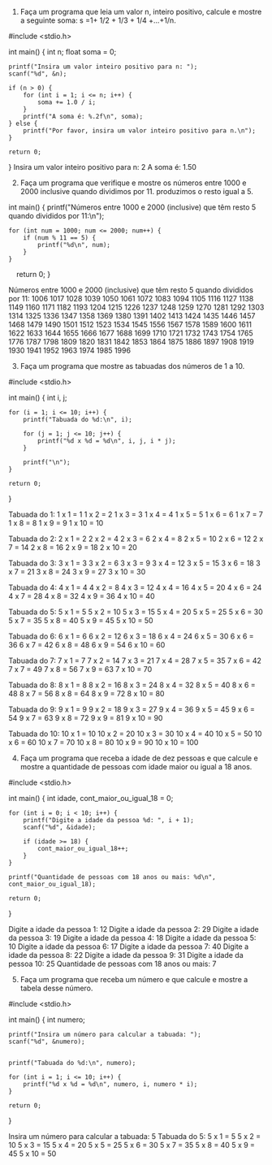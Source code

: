 1) Faça um programa que leia um valor n, inteiro positivo, calcule e mostre a seguinte soma: s =1+ 1/2 + 1/3 + 1/4 +...+1/n.
   
#include <stdio.h>

int main() {
    int n;
    float soma = 0;

    
    printf("Insira um valor inteiro positivo para n: ");
    scanf("%d", &n);

    if (n > 0) {
        for (int i = 1; i <= n; i++) {
            soma += 1.0 / i;
        }
        printf("A soma é: %.2f\n", soma);
    } else {
        printf("Por favor, insira um valor inteiro positivo para n.\n");
    }

    return 0;
}
Insira um valor inteiro positivo para n: 2
A soma é: 1.50

2) Faça um programa que verifique e mostre os números entre 1000 e 2000 inclusive quando dividimos por 11. produzimos o resto igual a 5.
   
int main() {
    printf("Números entre 1000 e 2000 (inclusive) que têm resto 5 quando divididos por 11:\n");

    for (int num = 1000; num <= 2000; num++) {
        if (num % 11 == 5) {
            printf("%d\n", num);
        }
    }

    return 0;
}

Números entre 1000 e 2000 (inclusive) que têm resto 5 quando divididos por 11:
1006
1017
1028
1039
1050
1061
1072
1083
1094
1105
1116
1127
1138
1149
1160
1171
1182
1193
1204
1215
1226
1237
1248
1259
1270
1281
1292
1303
1314
1325
1336
1347
1358
1369
1380
1391
1402
1413
1424
1435
1446
1457
1468
1479
1490
1501
1512
1523
1534
1545
1556
1567
1578
1589
1600
1611
1622
1633
1644
1655
1666
1677
1688
1699
1710
1721
1732
1743
1754
1765
1776
1787
1798
1809
1820
1831
1842
1853
1864
1875
1886
1897
1908
1919
1930
1941
1952
1963
1974
1985
1996

3) Faça um programa que mostre as tabuadas dos números de 1 a 10.
   
#include <stdio.h>

int main() {
    int i, j;

    
    for (i = 1; i <= 10; i++) {
        printf("Tabuada do %d:\n", i);

        for (j = 1; j <= 10; j++) {
            printf("%d x %d = %d\n", i, j, i * j);
        }

        printf("\n");
    }

    return 0;
}

Tabuada do 1:
1 x 1 = 1
1 x 2 = 2
1 x 3 = 3
1 x 4 = 4
1 x 5 = 5
1 x 6 = 6
1 x 7 = 7
1 x 8 = 8
1 x 9 = 9
1 x 10 = 10

Tabuada do 2:
2 x 1 = 2
2 x 2 = 4
2 x 3 = 6
2 x 4 = 8
2 x 5 = 10
2 x 6 = 12
2 x 7 = 14
2 x 8 = 16
2 x 9 = 18
2 x 10 = 20

Tabuada do 3:
3 x 1 = 3
3 x 2 = 6
3 x 3 = 9
3 x 4 = 12
3 x 5 = 15
3 x 6 = 18
3 x 7 = 21
3 x 8 = 24
3 x 9 = 27
3 x 10 = 30

Tabuada do 4:
4 x 1 = 4
4 x 2 = 8
4 x 3 = 12
4 x 4 = 16
4 x 5 = 20
4 x 6 = 24
4 x 7 = 28
4 x 8 = 32
4 x 9 = 36
4 x 10 = 40

Tabuada do 5:
5 x 1 = 5
5 x 2 = 10
5 x 3 = 15
5 x 4 = 20
5 x 5 = 25
5 x 6 = 30
5 x 7 = 35
5 x 8 = 40
5 x 9 = 45
5 x 10 = 50

Tabuada do 6:
6 x 1 = 6
6 x 2 = 12
6 x 3 = 18
6 x 4 = 24
6 x 5 = 30
6 x 6 = 36
6 x 7 = 42
6 x 8 = 48
6 x 9 = 54
6 x 10 = 60

Tabuada do 7:
7 x 1 = 7
7 x 2 = 14
7 x 3 = 21
7 x 4 = 28
7 x 5 = 35
7 x 6 = 42
7 x 7 = 49
7 x 8 = 56
7 x 9 = 63
7 x 10 = 70

Tabuada do 8:
8 x 1 = 8
8 x 2 = 16
8 x 3 = 24
8 x 4 = 32
8 x 5 = 40
8 x 6 = 48
8 x 7 = 56
8 x 8 = 64
8 x 9 = 72
8 x 10 = 80

Tabuada do 9:
9 x 1 = 9
9 x 2 = 18
9 x 3 = 27
9 x 4 = 36
9 x 5 = 45
9 x 6 = 54
9 x 7 = 63
9 x 8 = 72
9 x 9 = 81
9 x 10 = 90

Tabuada do 10:
10 x 1 = 10
10 x 2 = 20
10 x 3 = 30
10 x 4 = 40
10 x 5 = 50
10 x 6 = 60
10 x 7 = 70
10 x 8 = 80
10 x 9 = 90
10 x 10 = 100

4) Faça um programa que receba a idade de dez pessoas e que calcule e mostre a quantidade de pessoas com idade maior ou igual a 18 anos.
   
#include <stdio.h>

int main() {
    int idade, cont_maior_ou_igual_18 = 0;

    for (int i = 0; i < 10; i++) {
        printf("Digite a idade da pessoa %d: ", i + 1);
        scanf("%d", &idade);

        if (idade >= 18) {
            cont_maior_ou_igual_18++;
        }
    }

    printf("Quantidade de pessoas com 18 anos ou mais: %d\n", cont_maior_ou_igual_18);

    return 0;
}

Digite a idade da pessoa 1: 12
Digite a idade da pessoa 2: 29
Digite a idade da pessoa 3: 19
Digite a idade da pessoa 4: 18
Digite a idade da pessoa 5: 10
Digite a idade da pessoa 6: 17
Digite a idade da pessoa 7: 40
Digite a idade da pessoa 8: 22
Digite a idade da pessoa 9: 31
Digite a idade da pessoa 10: 25
Quantidade de pessoas com 18 anos ou mais: 7

5) Faça um programa que receba um número e que calcule e mostre a tabela desse número.
   
#include <stdio.h>

int main() {
    int numero;

    printf("Insira um número para calcular a tabuada: ");
    scanf("%d", &numero);

   
    printf("Tabuada do %d:\n", numero);

    for (int i = 1; i <= 10; i++) {
        printf("%d x %d = %d\n", numero, i, numero * i);
    }

    return 0;
}

Insira um número para calcular a tabuada: 5
Tabuada do 5:
5 x 1 = 5
5 x 2 = 10
5 x 3 = 15
5 x 4 = 20
5 x 5 = 25
5 x 6 = 30
5 x 7 = 35
5 x 8 = 40
5 x 9 = 45
5 x 10 = 50
